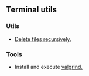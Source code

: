 ## Terminal utils

### Utils

- [Delete files recursively.](./rm-recursively.md)

### Tools

- Install and execute [valgrind.](./valgrind.md)
